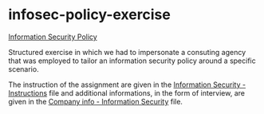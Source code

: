 # infosec-policy-exercise

[Information Security Policy](https://github.com/greedpanda/infosec-policy-exercise/blob/main/Information%20Security%20Policy.pdf)

Structured exercise in which we had to impersonate a consuting agency that was employed to tailor an information security policy around a specific scenario.

The instruction of the assignment are given in the [Information Security - Instructions](https://github.com/greedpanda/infosec-policy-exercise/blob/main/Company%20info%20-%20Information%20Security.pdf) file and additional informations, in the form of interview, are given in the [Company info - Information Security](https://github.com/greedpanda/infosec-policy-exercise/blob/main/Company%20info%20-%20Information%20Security.pdf) file.
